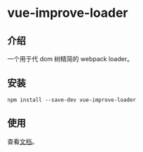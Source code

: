 # vue-improve-loader

## 介绍

一个用于代 dom 树精简的 webpack loader。

## 安装

```
npm install --save-dev vue-improve-loader
```

## 使用

查看[文档](https://github.com/wechat-miniprogram/miniprogram-vue/blob/master/docs/quickstart.md#%E4%BB%A3%E7%A0%81%E4%BC%98%E5%8C%96)。
